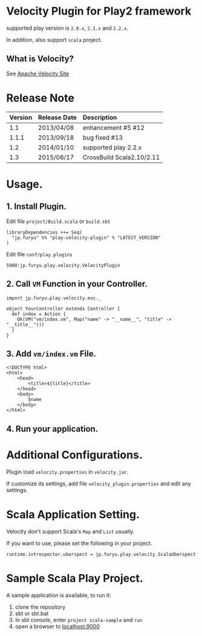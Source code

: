 # Velocity Plugin for Play2 framework

supported play version is ```2.0.x```, ```2.1.x``` and ```2.2.x```.

In addition, also support `scala` project.

## What is Velocity?

See [Apache Velocity Site](http://velocity.apache.org/)

# Release Note

| Version | Release Date | Description |
|:----------|:----------|:------------|
| 1.1 | 2013/04/08 | enhancement #5 #12 |
| 1.1.1 | 2013/09/18 | bug fixed #13 |
| 1.2 | 2014/01/10 | supported play 2.2.x |
| 1.3 | 2015/06/17 | CrossBuild Scala2.10/2.11 |

# Usage.

## 1. Install Plugin.

Edit file `project/Build.scala` or `build.sbt`

```
libraryDependencies ++= Seq(
  "jp.furyu" %% "play-velocity-plugin" % "LATEST_VERSION"
)
```

Edit file `conf/play.plugins`

```
5000:jp.furyu.play.velocity.VelocityPlugin
```

## 2. Call `VM` Function in your Controller.

```
import jp.furyu.play.velocity.mvc._

object YourController extends Controller {
  def index = Action {
    Ok(VM("vm/index.vm", Map("name" -> "__name__", "title" -> "__title__")))
  }
}
```

## 3. Add `vm/index.vm` File.

```
<!DOCTYPE html>
<html>
    <head>
        <title>${title}</title>
    </head>
    <body>
        $name
    </body>
</html>
```

## 4. Run your application.

# Additional Configurations.

Plugin load `velocity.properties` in `velocity.jar`.

If customize its settings, add file `velocity_plugin.properties` and edit any settings.

# Scala Application Setting.

Velocity don't support Scala's ```Map``` and ```List``` usually.

If you want to use, please set the following in your project.

```
runtime.introspector.uberspect = jp.furyu.play.velocity.ScalaUberspect
```

# Sample Scala Play Project.

A sample application is available, to run it:

1. clone the repository
2. sbt or sbt.bat
3. In sbt console, enter `project scala-sample` and `run`
4. open a browser to [localhost:9000](http://localhost:9000)
